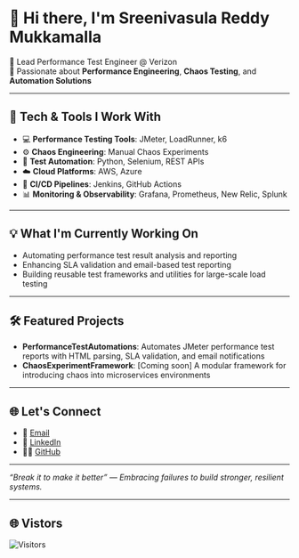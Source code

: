 # 👋 Hi there, I'm Sreenivasula Reddy Mukkamalla

🚀 Lead Performance Test Engineer @ Verizon  
🎯 Passionate about **Performance Engineering**, **Chaos Testing**, and **Automation Solutions**  

---

## 🧰 Tech & Tools I Work With

- 💻 **Performance Testing Tools**: JMeter, LoadRunner, k6  
- ⚙️ **Chaos Engineering**: Manual Chaos Experiments  
- 🧪 **Test Automation**: Python, Selenium, REST APIs  
- ☁️ **Cloud Platforms**: AWS, Azure  
- 🧩 **CI/CD Pipelines**: Jenkins, GitHub Actions  
- 📊 **Monitoring & Observability**: Grafana, Prometheus, New Relic, Splunk  

---

## 💡 What I'm Currently Working On

- Automating performance test result analysis and reporting  
- Enhancing SLA validation and email-based test reporting  
- Building reusable test frameworks and utilities for large-scale load testing  

---

## 🛠️ Featured Projects

- **PerformanceTestAutomations**: Automates JMeter performance test reports with HTML parsing, SLA validation, and email notifications  
- **ChaosExperimentFramework**: [Coming soon] A modular framework for introducing chaos into microservices environments  

---

## 🌐 Let's Connect

- 📧 [Email](mailto:sreenivasula.mukkamalla@outlook.com)  
- 💼 [LinkedIn](https://www.linkedin.com/in/sreenivasula-reddy-mukkamalla-qa/)  
- 🧑‍💻 [GitHub](https://github.com/Sri535)

---

_“Break it to make it better” — Embracing failures to build stronger, resilient systems._

----
## 🌐 Vistors

![Visitors](https://hits.seeyoufarm.com/api/count/incr/badge.svg?url=https://github.com/Sri535&title=Profile%20Views&edge_flat=false)

